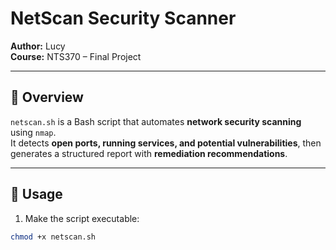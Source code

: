 # NetScan Security Scanner

**Author:** Lucy  
**Course:** NTS370 – Final Project  

---

## 📌 Overview
`netscan.sh` is a Bash script that automates **network security scanning** using `nmap`.  
It detects **open ports, running services, and potential vulnerabilities**, then generates a structured report with **remediation recommendations**.  

---

## 🚀 Usage
1. Make the script executable:
```bash
chmod +x netscan.sh

